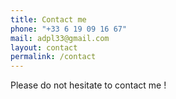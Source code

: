 ```yaml
---
title: Contact me
phone: "+33 6 19 09 16 67"
mail: adpl33@gmail.com
layout: contact
permalink: /contact
---
```

Please do not hesitate to contact me !